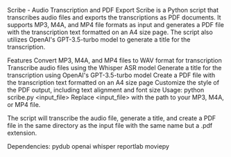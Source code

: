 Scribe - Audio Transcription and PDF Export
Scribe is a Python script that transcribes audio files and exports the transcriptions as PDF documents. It supports MP3, M4A, and MP4 file formats as input and generates a PDF file with the transcription text formatted on an A4 size page. The script also utilizes OpenAI's GPT-3.5-turbo model to generate a title for the transcription.

Features
Convert MP3, M4A, and MP4 files to WAV format for transcription
Transcribe audio files using the Whisper ASR model
Generate a title for the transcription using OpenAI's GPT-3.5-turbo model
Create a PDF file with the transcription text formatted on an A4 size page
Customize the style of the PDF output, including text alignment and font size
Usage: python scribe.py <input_file>
Replace <input_file> with the path to your MP3, M4A, or MP4 file.

The script will transcribe the audio file, generate a title, and create a PDF file in the same directory as the input file with the same name but a .pdf extension.

Dependencies:
pydub
openai
whisper
reportlab
moviepy
